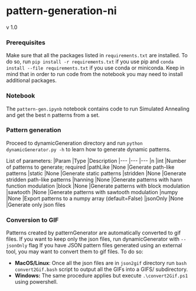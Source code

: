 # pattern-generation-ni
v 1.0

### Prerequisites
Make sure that all the packages listed in `requirements.txt` are installed. To do so, run ```pip install -r requirements.txt``` if you use pip and ```conda install --file requirements.txt``` if you use conda or miniconda. Keep in mind that in order to run code from the notebook you may need to install additional packages.

### Notebook
The `pattern-gen.ipynb` notebook contains code to run Simulated Annealing and get the best n patterns from a set.

### Pattern generation
Proceed to dynamicGeneration directory and run ```python dynamicGenerator.py -h``` to learn how to generate dynamic patterns.

List of parameters:
|Param        |Type   	|Description
|---        	|---	    |---
|n       	    |int      |Number of patterns to generate; required
|pathLike   	|None  	  |Generate path-like patterns
|static     	|None    	|Generate static patterns
|stridden   	|None   	|Generate stridden path-like patterns
|hanning     	|None   	|Generate patterns with hann function modulation
|block      	|None   	|Generate patterns with block modulation
|sawtooth   	|None   	|Generate patterns with sawtooth modulation
|numpy      	|None   	|Export patterns to a numpy array (default=False)
|jsonOnly   	|None     |Generate only json files

### Conversion to GIF
Patterns created by patternGenerator are automatically converted to gif files. If you want to keep only the json files, run dynamicGenerator with `--jsonOnly` flag
If you have JSON pattern files generated using an external tool, you may want to convert them to gif files. To do so:
* **MacOS/Linux**:
Once all the json files are in `json2gif` directory  run ```bash convert2Gif.bash``` script to output all the GIFs into a GIFS/ subdirectory.
* **Windows:**
The same procedure applies but execute ```.\convert2Gif.ps1``` using powershell.
